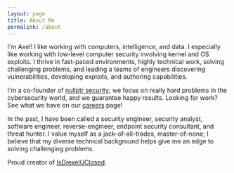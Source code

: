 ```yaml
---
layout: page
title: About Me
permalink: /about
---
```


I'm Axel! I like working with computers, intelligence, and data. I especially like working with low-level computer security involving kernel and OS exploits. I thrive in fast-paced environments, highly technical work, solving challenging problems, and leading a teams of engineers discovering vulnerabilities, developing exploits, and authoring capabilities. 

I'm a co-founder of [nullptr security](https://nullptrsec.io); we focus on really hard problems in the cybersecurity world, and we guarantee happy results. Looking for work? See what we have on our [careers](https://nullptrsec.io/careers) page!

In the past, I have been called a security engineer, security analyst, software engineer, reverse-engineer, endpoint security consultant, and threat hunter. I value myself as a jack-of-all-trades, master-of-none; I believe that my diverse technical background helps give me an edge to solving challenging problems.

Proud creator of [IsDrexelUClosed](https://isdrexeluclosed.com).